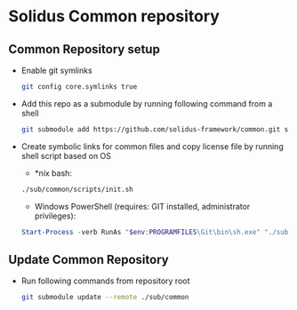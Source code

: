 # Solidus Common repository

## Common Repository setup

* Enable git symlinks

    ```sh
    git config core.symlinks true
    ```

* Add this repo as a submodule by running following command from a shell

    ```sh
    git submodule add https://github.com/solidus-framework/common.git sub/common
    ```

* Create symbolic links for common files and copy license file by running shell script based on OS

    * *nix bash:
    ```sh
    ./sub/common/scripts/init.sh
    ```

    * Windows PowerShell (requires: GIT installed, administrator privileges):
    ```powershell
    Start-Process -verb RunAs "$env:PROGRAMFILES\Git\bin\sh.exe" "./sub/common/scripts/win-init.sh"
    ```


## Update Common Repository

* Run following commands from repository root

    ```sh
    git submodule update --remote ./sub/common
    ```
